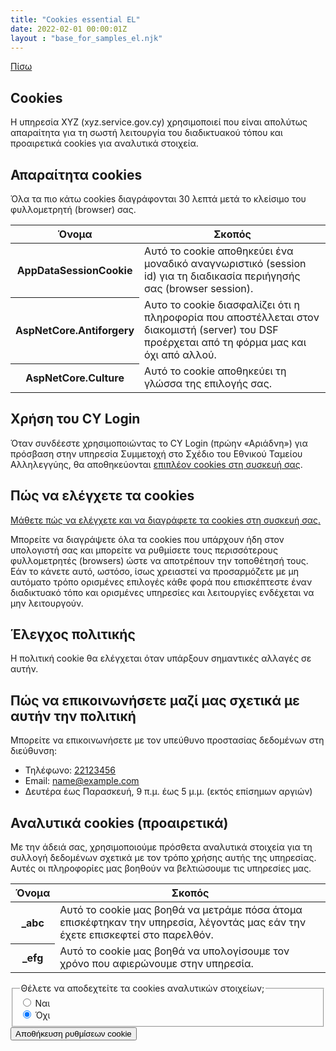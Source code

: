 ```yaml
---
title: "Cookies essential EL"
date: 2022-02-01 00:00:01Z
layout : "base_for_samples_el.njk"
---
```

<!--beforeMain-->
<section class="govcy-container">
    <a class="govcy-back-link" href="#">Πίσω</a>
</section>
 <!--main-->
 <main class="govcy-container">
    <div class="govcy-row">
        <article class="govcy-col-8">
            <h1>Cookies</h1>
            <p>Η υπηρεσία XYZ (xyz.service.gov.cy) χρησιμοποιεί που είναι απολύτως απαραίτητα για τη σωστή λειτουργία του διαδικτυακού τόπου και προαιρετικά cookies για αναλυτικά στοιχεία.</p>
            <h2>Απαραίτητα cookies</h2>
            <p>Όλα τα πιο κάτω cookies διαγράφονται 30 λεπτά μετά το κλείσιμο του φυλλομετρητή (browser) σας.</p>
            <table class="govcy-table">
                <thead>
                    <tr class="govcy-br-input">
                        <th scope="col">Όνομα</th>
                        <th scope="col">Σκοπός</th>
                    </tr>
                </thead>
                <tbody>
                    <tr>
                        <th>AppDataSessionCookie</th>
                        <td>Αυτό το cookie αποθηκεύει ένα μοναδικό αναγνωριστικό (session id) για τη διαδικασία περιήγησής σας (browser session).</td>
                    </tr>
                    <tr>
                        <th>AspNetCore.Antiforgery</th>
                        <td>Αυτο το cookie διασφαλίζει ότι η πληροφορία που αποστέλλεται στον διακομιστή (server) του DSF προέρχεται από τη φόρμα μας και όχι από αλλού.</td>
                    </tr>
                    <tr>
                        <th>AspNetCore.Culture</th>
                        <td>Αυτό το cookie αποθηκεύει τη γλώσσα της επιλογής σας.</td>
                    </tr>
                </tbody>
            </table>
            <h2>Χρήση του CY Login</h2>
            <p>Όταν συνδέεστε χρησιμοποιώντας το CY Login (πρώην «Αριάδνη») για πρόσβαση στην υπηρεσία Συμμετοχή στο Σχέδιο του Εθνικού Ταμείου Αλληλεγγύης, θα αποθηκεύονται <a href="https://cge.cyprus.gov.cy/cyloginregistration/knowledgebase/privacy" target="_blank">επιπλέον cookies στη συσκευή σας</a>.</p>
            <h2>Πώς να ελέγχετε τα cookies</h2>
            <p><a href="https://www.aboutcookies.org/how-to-manage-and-delete-cookies" target="_blank">Μάθετε πώς να ελέγχετε και να διαγράφετε τα cookies στη συσκευή σας.</a></p>
            <p>Μπορείτε να διαγράψετε όλα τα cookies που υπάρχουν ήδη στον υπολογιστή σας και μπορείτε να ρυθμίσετε τους περισσότερους φυλλομετρητές (browsers) ώστε να αποτρέπουν την τοποθέτησή τους. Εάν το κάνετε αυτό, ωστόσο, ίσως χρειαστεί να προσαρμόζετε με μη αυτόματο τρόπο ορισμένες επιλογές κάθε φορά που επισκέπτεστε έναν διαδικτυακό τόπο και ορισμένες υπηρεσίες και λειτουργίες ενδέχεται να μην λειτουργούν.</p>
            <h2>Έλεγχος πολιτικής</h2>
            <p>Η πολιτική cookie θα ελέγχεται όταν υπάρξουν σημαντικές αλλαγές σε αυτήν.</p>
            <h2>Πώς να επικοινωνήσετε μαζί μας σχετικά με αυτήν την πολιτική</h2>
            <p>Μπορείτε να επικοινωνήσετε με τον υπεύθυνο προστασίας δεδομένων στη διεύθυνση:</p>
            <ul class="govcy-list-unstyled">
                <li>Τηλέφωνο: <a href="tel:+35722123456">22123456</a></li>
                <li>Email: <a href="mailto:name@example.com">name@example.com</a></li>
                <li>Δευτέρα έως Παρασκευή, 9 π.μ. έως 5 μ.μ. (εκτός επίσημων αργιών)</li>
            </ul>
            <h2>Αναλυτικά cookies (προαιρετικά)</h2>
            <p>Με την άδειά σας, χρησιμοποιούμε πρόσθετα αναλυτικά στοιχεία για τη συλλογή δεδομένων σχετικά με τον τρόπο χρήσης αυτής της υπηρεσίας. Αυτές οι πληροφορίες μας βοηθούν να βελτιώσουμε τις υπηρεσίες μας.</p>
            <table class="govcy-table">
                <thead>
                    <tr class="govcy-br-input">
                        <th scope="col">Όνομα</th>
                        <th scope="col">Σκοπός</th>
                    </tr>
                </thead>
                <tbody>
                    <tr>
                        <th>_abc</th>
                        <td>Αυτό το cookie μας βοηθά να μετράμε πόσα άτομα επισκέφτηκαν την υπηρεσία, λέγοντάς μας εάν την έχετε επισκεφτεί στο παρελθόν.</td>
                    </tr>
                    <tr>
                        <th>_efg</th>
                        <td>Αυτό το cookie μας βοηθά να υπολογίσουμε τον χρόνο που αφιερώνουμε στην υπηρεσία.</td>
                    </tr>
                </tbody>
            </table>
            <form action="" class="govcy-form" novalidate>
                <fieldset class="govcy-fieldset">
                    <legend class="govcy-legend">Θέλετε να αποδεχτείτε τα cookies αναλυτικών στοιχείων;</legend>
                    <div class="govcy-form-control">
                        <div class="govcy-radio">
                            <input class="govcy-radio-input" type="radio" name="cookiesRadio" id="option-yes-el">
                            <label class="govcy-label" for="option-yes-el">Ναι</label>
                        </div>
                        <div class="govcy-radio">
                            <input class="govcy-radio-input" type="radio" name="cookiesRadio" id="option-no-el" checked>
                            <label class="govcy-label" for="option-no-el">Όχι</label>
                        </div>
                    </div>
                </fieldset>
                <button type="submit" class="govcy-btn-primary">Αποθήκευση ρυθμίσεων cookie</button>
            </form>
        </article>
    </div>
</main>